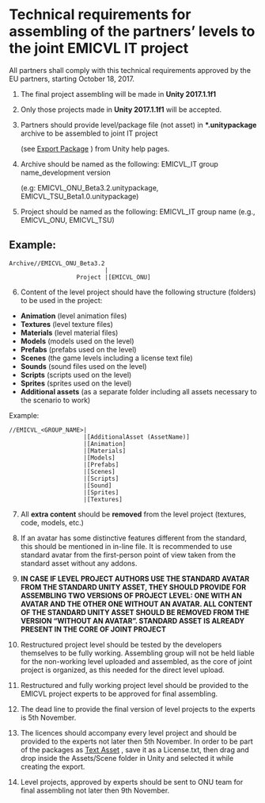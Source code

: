 # Technical requirements for assembling of the partners’ levels to the joint EMICVL IT project

All partners shall comply with this technical requirements approved by the EU partners, starting October 18, 2017.

1. The final project assembling will be made in __Unity 2017.1.1f1__

2. Only those projects made in __Unity 2017.1.1f1__ will be accepted.

3. Partners should provide level/package file (not asset) in __*.unitypackage__ archive to be assembled to joint IT project 
   
   (see [Export Package](http://docs.unity3d.com/Manual/HOWTO-exportpackage.html) ) from Unity help pages.

4. Archive should be named as the following: EMICVL_IT group name_development version 
    
     (e.g: EMICVL_ONU_Beta3.2.unitypackage, EMICVL_TSU_Beta1.0.unitypackage) 

5. Project should be named as the following: EMICVL_IT group name (e.g.,  EMICVL_ONU, EMICVL_TSU) 

## Example:

    Archive//EMICVL_ONU_Beta3.2
                               |
                       Project |[EMICVL_ONU]


6. Content of the level project should have the following structure (folders) to be used in the project:

  - __Animation__ (level animation files)
  - __Textures__  (level texture files) 
  - __Materials__ (level material files)
  - __Models__    (models used on the level)
  - __Prefabs__   (prefabs used on the level) 
  - __Scenes__    (the game levels including a license text file)
  - __Sounds__    (sound files used on the level)
  - __Scripts__   (scripts used on the level)
  - __Sprites__   (sprites used on the level)
  - __Additional assets__ (as a separate folder including all assets necessary to the scenario to work)

Example:

    //EMICVL_<GROUP_NAME>|
                         |[AdditionalAsset (AssetName)]
                         |[Animation]
                         |[Materials]
                         |[Models]
                         |[Prefabs]
                         |[Scenes]
                         |[Scripts]
                         |[Sound]
                         |[Sprites]
                         |[Textures]
              
7.  All __extra content__ should be __removed__ from the level project (textures, code, models, etc.)

8. If an avatar has some distinctive features different from the standard, this should be mentioned in in-line file. It is recommended to use standard avatar from the first-person point of view taken from the standard asset without any addons.

9. __IN CASE IF LEVEL PROJECT AUTHORS USE THE STANDARD AVATAR FROM THE STANDARD UNITY ASSET, THEY SHOULD PROVIDE FOR ASSEMBLING TWO VERSIONS OF PROJECT LEVEL: ONE WITH AN AVATAR AND THE OTHER ONE WITHOUT AN AVATAR. ALL CONTENT OF THE STANDARD UNITY ASSET SHOULD BE REMOVED FROM THE VERSION “WITHOUT AN AVATAR”. STANDARD ASSET IS ALREADY PRESENT IN THE CORE OF JOINT PROJECT__

10.  Restructured project level should be tested by the developers themselves to be fully working. Assembling group will not be held liable for the non-working level uploaded and assembled, as the core of joint project is organized, as this needed for the direct level upload.

11. Restructured and fully working project level should be provided to the EMICVL project experts to be approved for final assembling.

12. The dead line to provide the final version of level projects to the experts is 5th November.

13. The licences should accompany every level project and should be provided to the experts not later then 5th November. In order to be part of the packages as [Text Asset](http://docs.unity3d.com/Manual/class-TextAsset.html) , save it as a License.txt, then drag and drop inside the Assets/Scene folder in Unity and selected it while creating the export.

14. Level projects, approved by experts should be sent to ONU team for final assembling not later then 9th November.
